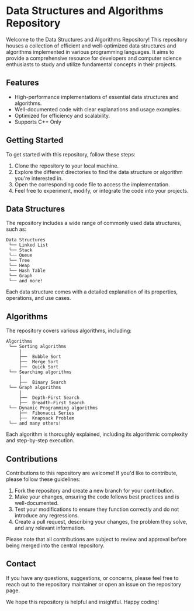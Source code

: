# Data Structures and Algorithms Repository

Welcome to the Data Structures and Algorithms Repository! This repository houses a collection of efficient and well-optimized data structures and algorithms implemented in various programming languages. It aims to provide a comprehensive resource for developers and computer science enthusiasts to study and utilize fundamental concepts in their projects.

## Features

- High-performance implementations of essential data structures and algorithms.
- Well-documented code with clear explanations and usage examples.
- Optimized for efficiency and scalability.
- Supports C++ Only
 
## Getting Started

To get started with this repository, follow these steps:

1. Clone the repository to your local machine.
2. Explore the different directories to find the data structure or algorithm you're interested in.
3. Open the corresponding code file to access the implementation.
4. Feel free to experiment, modify, or integrate the code into your projects.

## Data Structures

The repository includes a wide range of commonly used data structures, such as:

```
Data Structures
 └── Linked List
 └── Stack
 └── Queue
 └── Tree
 └── Heap
 └── Hash Table
 └── Graph
 └── and more!
```

Each data structure comes with a detailed explanation of its properties, operations, and use cases.

## Algorithms

The repository covers various algorithms, including:

```
Algorithms
 └── Sorting algorithms
     |
     ├──  Bubble Sort
     ├──  Merge Sort
     ├──  Quick Sort
 └── Searching algorithms
     |
     ├──  Binary Search
 └── Graph algorithms
     |
     ├──  Depth-First Search
     ├──  Breadth-First Search
 └── Dynamic Programming algorithms
     ├──  Fibonacci Series
     ├──  Knapsack Problem
 └── and many others!
```

Each algorithm is thoroughly explained, including its algorithmic complexity and step-by-step execution.

## Contributions

Contributions to this repository are welcome! If you'd like to contribute, please follow these guidelines:

1. Fork the repository and create a new branch for your contribution.
2. Make your changes, ensuring the code follows best practices and is well-documented.
3. Test your modifications to ensure they function correctly and do not introduce any regressions.
4. Create a pull request, describing your changes, the problem they solve, and any relevant information.

Please note that all contributions are subject to review and approval before being merged into the central repository.

## Contact

If you have any questions, suggestions, or concerns, please feel free to reach out to the repository maintainer or open an issue on the repository page.

We hope this repository is helpful and insightful. Happy coding!

